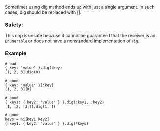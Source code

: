 Sometimes using dig method ends up with just a single
argument. In such cases, dig should be replaced with [].

### Safety:

This cop is unsafe because it cannot be guaranteed that the receiver
is an `Enumerable` or does not have a nonstandard implementation
of `dig`.

### Example:
    # bad
    { key: 'value' }.dig(:key)
    [1, 2, 3].dig(0)

    # good
    { key: 'value' }[:key]
    [1, 2, 3][0]

    # good
    { key1: { key2: 'value' } }.dig(:key1, :key2)
    [1, [2, [3]]].dig(1, 1)

    # good
    keys = %i[key1 key2]
    { key1: { key2: 'value' } }.dig(*keys)
